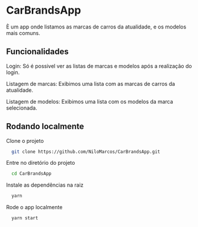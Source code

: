 
# CarBrandsApp

È um app onde listamos as marcas de carros da atualidade, e os modelos mais comuns.

## Funcionalidades

Login: Só é possivel ver as listas de marcas e modelos após a realização do login.

Listagem de marcas: Exibimos uma lista com as marcas de carros da atualidade.

Listagem de modelos: Exibimos uma lista com os modelos da marca selecionada.

## Rodando localmente

Clone o projeto

```bash
  git clone https://github.com/NiloMarcos/CarBrandsApp.git
```

Entre no diretório do projeto

```bash
  cd CarBrandsApp
```

Instale as dependências na raiz

```bash
  yarn
```

Rode o app localmente

```bash
  yarn start
```
